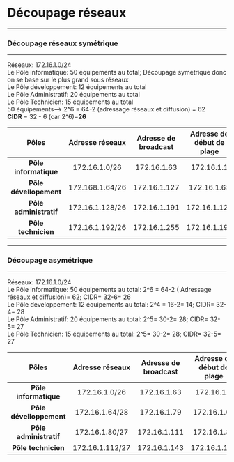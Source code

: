 # Découpage réseaux
_______
### Découpage réseaux symétrique
_______
Réseaux: 172.16.1.0/24    
Le Pôle informatique: 50 équipements au total; Découpage symétrique donc on se base sur le plus grand sous réseaux    
Le Pôle développement: 12 équipements au total  
Le Pôle Administratif: 20 équipements au total  
Le Pôle Technicien: 15 équipements au total  
50 équipements--> 2^6 = 64-2 (adressage réseaux et diffusion) = 62  
**CIDR** = 32 - 6 (car 2^6)=**26**

|  Pôles | Adresse réseaux | Adresse de broadcast | Adresse de début de plage | Adresse de fin de plage|
|:-------------:|:---------------:|:--------------------:|:-------------------------:|:----------------------:|
|**Pôle informatique**| 172.16.1.0/26   | 172.16.1.63    |       172.16.1.1        |            172.16.1.62|
|**Pôle dévellopement**| 172.168.1.64/26| 172.16.1.127   |       172.16.1.65     |      172.16.1.126|
|**Pôle administratif**  | 172.16.1.128/26 | 172.16.1.191  |     172.16.1.129      |   172.16.1.190   |
|**Pôle technicien**   | 172.16.1.192/26  |  172.16.1.255   | 172.16.1.193      |     172.16.1.255    |


_______________

### Découpage asymétrique
___________
Réseaux: 172.16.1.0/24      
Le Pôle informatique: 50 équipements au total: 2^6 = 64-2 ( Adressage réseaux et diffusion)= 62; CIDR= 32-6= 26     
Le Pôle développement: 12 équipements au total: 2^4 = 16-2= 14; CIDR= 32-4= 28  
Le Pôle Administratif: 20 équipements au total: 2^5= 30-2= 28; CIDR= 32-5= 27   
Le Pôle Technicien: 15 équipements au total: 2^5= 30-2= 28; CIDR= 32-5= 27    

|  Pôles | Adresse réseaux | Adresse de broadcast | Adresse de début de plage | Adresse de fin de plage|
|:--------------------:|:---------------:|:--------------------:|:-------------------------:|:----------------------:|
|**Pôle informatique** | 172.16.1.0/26   |  172.16.1.63   |        172.16.1.1   |     172.16.1.62   |
|**Pôle dévelloppement**  | 172.16.1.64/28  | 172.16.1.79  |    172.16.1.65   |    172.16.1.78  |
|**Pôle administratif**  | 172.16.1.80/27  | 172.16.1.111 |  172.16.1.81  |    172.16.1.110  |
|**Pôle technicien**   | 172.16.1.112/27  |  172.16.1.143  | 172.16.1.113  |   172.16.1.142  |
